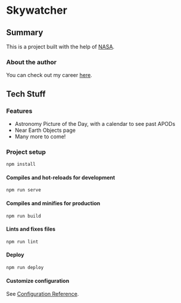 # Skywatcher

## Summary

This is a project built with the help of [NASA](https://api.nasa.gov/index.html).

### About the author

You can check out my career [here](https://www.linkedin.com/in/natasha-aguayo-104a48102/).

## Tech Stuff

### Features

- Astronomy Picture of the Day, with a calendar to see past APODs
- Near Earth Objects page
- Many more to come!

### Project setup

```
npm install
```

#### Compiles and hot-reloads for development

```
npm run serve
```

#### Compiles and minifies for production

```
npm run build
```

#### Lints and fixes files

```
npm run lint
```

#### Deploy

```
npm run deploy
```

#### Customize configuration

See [Configuration Reference](https://cli.vuejs.org/config/).
